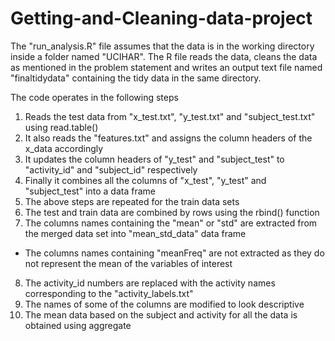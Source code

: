 # Getting-and-Cleaning-data-project
The "run_analysis.R" file assumes that the data is in the working directory inside a folder named "UCIHAR". The R file reads the data, cleans the data as mentioned in the problem statement and writes an output text file named "finaltidydata" containing the tidy data in the same directory.

The code operates in the following steps 

1. Reads the test data from "x_test.txt", "y_test.txt" and "subject_test.txt" using read.table()
2. It also reads the "features.txt" and assigns the column headers of the x_data accordingly
3. It updates the column headers of "y_test" and "subject_test" to "activity_id" and "subject_id" respectively
4. Finally it combines all the columns of "x_test", "y_test" and "subject_test" into a data frame
5. The above steps are repeated for the train data sets
6. The test and train data are combined by rows using the rbind() function
7. The columns names containing the "mean" or "std" are extracted from the merged data set into "mean_std_data" data frame
  * The columns names containing "meanFreq" are not extracted as they do not represent the mean of the variables of interest
8. The activity_id numbers are replaced with the activity names corresponding to the "activity_labels.txt"
9. The names of some of the columns are modified to look descriptive
10. The mean data based on the subject and activity for all the data is obtained using aggregate
